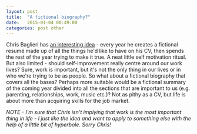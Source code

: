```yaml
---
layout: post
title:  "A fictional biography?"
date:   2015-01-04 00:49:00
categories: post other
---
```

Chris Baglieri has [an interesting idea](http://www.chrisbaglieri.com/blog/2015/1/1/my-resume-is-fiction) - every year he creates a fictional resumé made up of all the things he'd like to have on his CV, then spends the rest of the year trying to make it true. A neat little self motivation ritual. But also limited - should self-improvement really centre around our work lives? Sure, work is important, but it's not the only thing in our lives or in who we're trying to be as people. So what about a fictional biography that covers all the bases? Perhaps more suitable would be a fictional summary of the coming year divided into all the sections that are important to us (e.g. parenting, relationships, work, music etc.)? Not as pithy as a CV, but life is about more than acquiring skills for the job market.

*NOTE - I'm sure that Chris isn't implying that work is the most important thing in life - I just like the idea and want to apply to something else with the help of a little bit of hyperbole. Sorry Chris!*